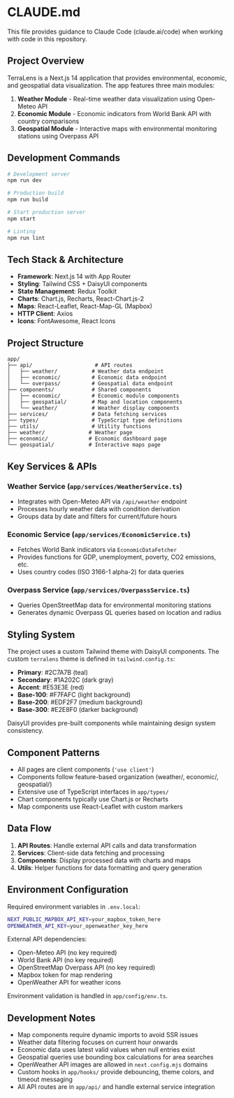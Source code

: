 # CLAUDE.md

This file provides guidance to Claude Code (claude.ai/code) when working with code in this repository.

## Project Overview

TerraLens is a Next.js 14 application that provides environmental, economic, and geospatial data visualization. The app features three main modules:

1. **Weather Module** - Real-time weather data visualization using Open-Meteo API
2. **Economic Module** - Economic indicators from World Bank API with country comparisons  
3. **Geospatial Module** - Interactive maps with environmental monitoring stations using Overpass API

## Development Commands

```bash
# Development server
npm run dev

# Production build
npm run build

# Start production server  
npm start

# Linting
npm run lint
```

## Tech Stack & Architecture

- **Framework**: Next.js 14 with App Router
- **Styling**: Tailwind CSS + DaisyUI components
- **State Management**: Redux Toolkit
- **Charts**: Chart.js, Recharts, React-Chart.js-2
- **Maps**: React-Leaflet, React-Map-GL (Mapbox)
- **HTTP Client**: Axios
- **Icons**: FontAwesome, React Icons

## Project Structure

```
app/
├── api/                    # API routes
│   ├── weather/           # Weather data endpoint
│   ├── economic/          # Economic data endpoint  
│   └── overpass/          # Geospatial data endpoint
├── components/            # Shared components
│   ├── economic/          # Economic module components
│   ├── geospatial/        # Map and location components
│   └── weather/           # Weather display components
├── services/              # Data fetching services
├── types/                 # TypeScript type definitions
├── utils/                 # Utility functions
├── weather/              # Weather page
├── economic/             # Economic dashboard page
└── geospatial/           # Interactive maps page
```

## Key Services & APIs

### Weather Service (`app/services/WeatherService.ts`)
- Integrates with Open-Meteo API via `/api/weather` endpoint
- Processes hourly weather data with condition derivation
- Groups data by date and filters for current/future hours

### Economic Service (`app/services/EconomicService.ts`) 
- Fetches World Bank indicators via `EconomicDataFetcher`
- Provides functions for GDP, unemployment, poverty, CO2 emissions, etc.
- Uses country codes (ISO 3166-1 alpha-2) for data queries

### Overpass Service (`app/services/OverpassService.ts`)
- Queries OpenStreetMap data for environmental monitoring stations
- Generates dynamic Overpass QL queries based on location and radius

## Styling System

The project uses a custom Tailwind theme with DaisyUI components. The custom `terralens` theme is defined in `tailwind.config.ts`:

- **Primary**: #2C7A7B (teal)
- **Secondary**: #1A202C (dark gray)  
- **Accent**: #E53E3E (red)
- **Base-100**: #F7FAFC (light background)
- **Base-200**: #EDF2F7 (medium background)
- **Base-300**: #E2E8F0 (darker background)

DaisyUI provides pre-built components while maintaining design system consistency.

## Component Patterns

- All pages are client components (`'use client'`)
- Components follow feature-based organization (weather/, economic/, geospatial/)
- Extensive use of TypeScript interfaces in `app/types/`
- Chart components typically use Chart.js or Recharts
- Map components use React-Leaflet with custom markers

## Data Flow

1. **API Routes**: Handle external API calls and data transformation
2. **Services**: Client-side data fetching and processing
3. **Components**: Display processed data with charts and maps
4. **Utils**: Helper functions for data formatting and query generation

## Environment Configuration

Required environment variables in `.env.local`:
```bash
NEXT_PUBLIC_MAPBOX_API_KEY=your_mapbox_token_here
OPENWEATHER_API_KEY=your_openweather_key_here
```

External API dependencies:
- Open-Meteo API (no key required)
- World Bank API (no key required) 
- OpenStreetMap Overpass API (no key required)
- Mapbox token for map rendering
- OpenWeather API for weather icons

Environment validation is handled in `app/config/env.ts`.

## Development Notes

- Map components require dynamic imports to avoid SSR issues
- Weather data filtering focuses on current hour onwards  
- Economic data uses latest valid values when null entries exist
- Geospatial queries use bounding box calculations for area searches
- OpenWeather API images are allowed in `next.config.mjs` domains
- Custom hooks in `app/hooks/` provide debouncing, theme colors, and timeout messaging
- All API routes are in `app/api/` and handle external service integration